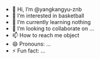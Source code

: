 - 👋 Hi, I’m @yangkangyu-znb
- 👀 I’m interested in basketball
- 🌱 I’m currently learning nothing
- 💞️ I’m looking to collaborate on ...
- 📫 How to reach me object
- 😄 Pronouns: ...
- ⚡ Fun fact: ...

<!---
yangkangyu-znb/yangkangyu-znb is a ✨ special ✨ repository because its `README.md` (this file) appears on your GitHub profile.
You can click the Preview link to take a look at your changes.
--->
